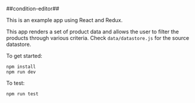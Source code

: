 ##condition-editor##

This is an example app using React and Redux.

This app renders a set of product data and allows the user to filter the products through various criteria. Check `data/datastore.js` for the source datastore.

To get started:

```
npm install
npm run dev
```

To test:

```
npm run test
```
